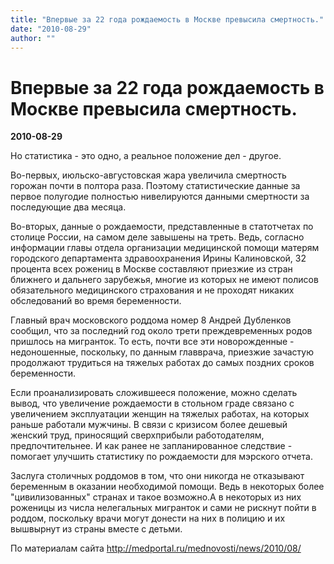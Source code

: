 ```yaml
---
title: "Впервые за 22 года рождаемость в Москве превысила смертность."
date: "2010-08-29"
author: ""
---
```


# Впервые за 22 года рождаемость в Москве превысила смертность.

**2010-08-29** 

Но статистика - это одно, а реальное положение дел - другое.

Во-первых, июльско-августовская жара увеличила смертность горожан почти в полтора раза. Поэтому статистические данные за первое полугодие полностью нивелируются данными смертности за последующие два месяца.

Во-вторых, данные о рождаемости, представленные в статотчетах по столице России, на самом деле завышены на треть. Ведь, согласно информации  главы отдела организации медицинской помощи матерям городского департамента здравоохранения Ирины Калиновской, 32 процента всех рожениц в Москве составляют приезжие из стран ближнего и дальнего зарубежья, многие из которых не имеют полисов обязательного медицинского страхования и не проходят никаких обследований во время беременности.

Главный врач московского роддома номер 8 Андрей Дубленков сообщил, что за последний год около трети преждевременных родов пришлось на мигранток. То есть, почти все эти новорожденные - недоношенные, поскольку, по данным главврача, приезжие зачастую продолжают трудиться на тяжелых работах до самых поздних сроков беременности.

Если проанализировать сложившееся положение, можно сделать вывод, что увеличение рождаемости в стольном граде связано с увеличением эксплуатации женщин на тяжелых работах, на которых раньше работали мужчины. В связи с кризисом более дешевый женский труд,  приносящий сверхприбыли работодателям, предпочтительнее. И как ранее не запланированное следствие - помогает улучшить статистику по рождаемости для мэрского отчета.

Заслуга столичных роддомов в том, что они никогда не отказывают беременным в оказании необходимой помощи. Ведь в некоторых более "цивилизованных" странах и такое возможно.А в некоторых из них роженицы из числа нелегальных мигранток и сами не рискнут пойти в роддом, поскольку врачи могут донести на них в полицию и их вышвырнут из страны вместе с детьми.

По материалам сайта http://medportal.ru/mednovosti/news/2010/08/
